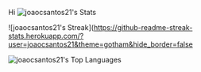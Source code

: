 Hi 
![joaocsantos21's Stats](https://github-readme-stats.vercel.app/api?username=joaocsantos21&theme=gotham&show_icons=true&hide_border=false&count_private=true)

![joaocsantos21's Streak](https://github-readme-streak-stats.herokuapp.com/?user=joaocsantos21&theme=gotham&hide_border=false

![joaocsantos21's Top Languages](https://github-readme-stats.vercel.app/api/top-langs/?username=joaocsantos21&theme=gotham&show_icons=true&hide_border=false&layout=compact)

